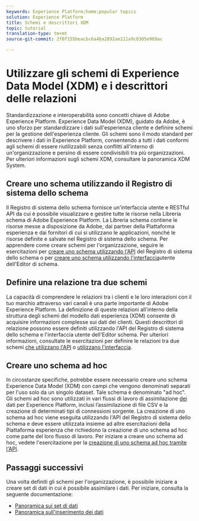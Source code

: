 ```yaml
---
keywords: Experience Platform;home;popular topics
solution: Experience Platform
title: Schemi e descrittori XDM
topic: tutorial
translation-type: tm+mt
source-git-commit: 2f0f155beacbc6a4ba2892ae211a9c0305e969ac

---
```



# Utilizzare gli schemi di Experience Data Model (XDM) e i descrittori delle relazioni

Standardizzazione e interoperabilità sono concetti chiave di Adobe Experience Platform. Experience Data Model (XDM), guidato da Adobe, è uno sforzo per standardizzare i dati sull&#39;esperienza cliente e definire schemi per la gestione dell&#39;esperienza cliente. Gli schemi sono il modo standard per descrivere i dati in Experience Platform, consentendo a tutti i dati conformi agli schemi di essere riutilizzabili senza conflitti all&#39;interno di un&#39;organizzazione e persino di essere condivisibili tra più organizzazioni. Per ulteriori informazioni sugli schemi XDM, consultare la panoramica [](../xdm/home.md)XDM System.

## Creare uno schema utilizzando il Registro di sistema dello schema

Il Registro di sistema dello schema fornisce un&#39;interfaccia utente e RESTful API da cui è possibile visualizzare e gestire tutte le risorse nella Libreria schema di Adobe Experience Platform. La Libreria schema contiene le risorse messe a disposizione da Adobe, dai partner della Piattaforma esperienza e dai fornitori di cui si utilizzano le applicazioni, nonché le risorse definite e salvate nel Registro di sistema dello schema. Per apprendere come creare schemi per l&#39;organizzazione, seguire le esercitazioni per [creare uno schema utilizzando l&#39;API](../xdm/tutorials/create-schema-api.md) del Registro di sistema dello schema o per [creare uno schema utilizzando l&#39;interfaccia](../xdm/tutorials/create-schema-ui.md)utente dell&#39;Editor di schema.

## Definire una relazione tra due schemi

La capacità di comprendere le relazioni tra i clienti e le loro interazioni con il tuo marchio attraverso vari canali è una parte importante di Adobe Experience Platform. La definizione di queste relazioni all&#39;interno della struttura degli schemi del modello dati esperienza (XDM) consente di acquisire informazioni complesse sui dati dei clienti. Questi descrittori di relazione possono essere definiti utilizzando l&#39;API del Registro di sistema dello schema e l&#39;interfaccia utente dell&#39;Editor schema. Per ulteriori informazioni, consultate le esercitazioni per definire le relazioni tra due schemi [che utilizzano l&#39;API](../xdm/tutorials/relationship-api.md) o [utilizzano l&#39;interfaccia](../xdm/tutorials/relationship-ui.md).

## Creare uno schema ad hoc

In circostanze specifiche, potrebbe essere necessario creare uno schema Experience Data Model (XDM) con campi che vengono denominati separati per l&#39;uso solo da un singolo dataset. Tale schema è denominato &quot;ad hoc&quot;. Gli schemi ad hoc sono utilizzati in vari flussi di lavoro di assimilazione [dei](../ingestion/home.md) dati per Experience Platform, inclusi l’assimilazione di file CSV e la creazione di determinati tipi di connessioni [](../sources/home.md)sorgente. La creazione di uno schema ad hoc viene eseguita utilizzando l&#39;API del Registro di sistema dello schema e deve essere utilizzata insieme ad altre esercitazioni della Piattaforma esperienza che richiedono la creazione di uno schema ad hoc come parte del loro flusso di lavoro. Per iniziare a creare uno schema ad hoc, vedete l&#39;esercitazione per la [creazione di uno schema ad hoc tramite l&#39;API](../xdm/tutorials/ad-hoc.md).

## Passaggi successivi

Una volta definiti gli schemi per l&#39;organizzazione, è possibile iniziare a creare set di dati in cui è possibile assimilare i dati. Per iniziare, consulta la seguente documentazione:

* [Panoramica sui set di dati](../catalog/datasets/overview.md)
* [Panoramica sull&#39;inserimento dei dati](../ingestion/home.md)